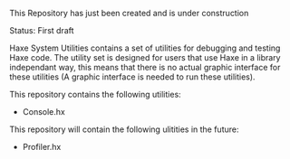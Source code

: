This Repository has just been created and is under construction

Status: First draft

Haxe System Utilities contains a set of utilities for debugging and testing Haxe code.
The utility set is designed for users that use Haxe in a library independant way, this means that there is no actual graphic interface for these utilities (A graphic interface is needed to run these utilities).

This repository contains the following utilities:
* Console.hx

This repository will contain the following ulitities in the future:
* Profiler.hx

